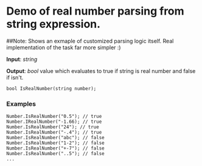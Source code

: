 # Demo of real number parsing from string expression.
##Note: Shows an exmaple of customized parsing logic itself. Real implementation of the task far more simpler :)

**Input**: *string*

**Output**: *bool* value which evaluates to true if string is real number and false if isn't.

```
bool IsRealNumber(string number);
```

### Examples

```
Number.IsRealNumber("0.5"); // true
Number.IRealNumber("-1.66); // true
Number.IsRealNumber("24"); // true
Number.IsRealNumber("-.4"); // true
Number.IsRealNumber("abc"); // false
Number.IsRealNumber("1-2"); // false
Number.IsRealNumber("+-7"); // false
Number.IsRealNumber("..5"); // false
...
```
